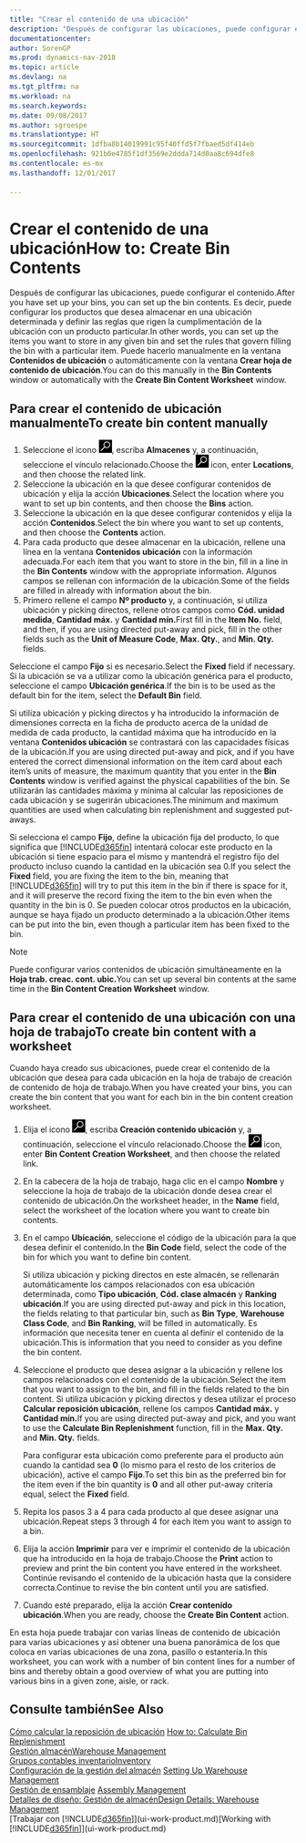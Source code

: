 ```yaml
---
title: "Crear el contenido de una ubicación"
description: "Después de configurar las ubicaciones, puede configurar el contenido. Es decir, puede configurar los productos que desea almacenar en una ubicación determinada y definir las reglas que rigen la cumplimentación de la ubicación con un producto particular."
documentationcenter: 
author: SorenGP
ms.prod: dynamics-nav-2018
ms.topic: article
ms.devlang: na
ms.tgt_pltfrm: na
ms.workload: na
ms.search.keywords: 
ms.date: 09/08/2017
ms.author: sgroespe
ms.translationtype: HT
ms.sourcegitcommit: 1dfba8b14019991c95f40ffd5f7fbaed5df414eb
ms.openlocfilehash: 921b0e4785f1df3569e2ddda714d0aa8c694dfe8
ms.contentlocale: es-mx
ms.lasthandoff: 12/01/2017

---
```

# <a name="how-to-create-bin-contents"></a><span data-ttu-id="a1bce-104">Crear el contenido de una ubicación</span><span class="sxs-lookup"><span data-stu-id="a1bce-104">How to: Create Bin Contents</span></span>
<span data-ttu-id="a1bce-105">Después de configurar las ubicaciones, puede configurar el contenido.</span><span class="sxs-lookup"><span data-stu-id="a1bce-105">After you have set up your bins, you can set up the bin contents.</span></span> <span data-ttu-id="a1bce-106">Es decir, puede configurar los productos que desea almacenar en una ubicación determinada y definir las reglas que rigen la cumplimentación de la ubicación con un producto particular.</span><span class="sxs-lookup"><span data-stu-id="a1bce-106">In other words, you can set up the items you want to store in any given bin and set the rules that govern filling the bin with a particular item.</span></span> <span data-ttu-id="a1bce-107">Puede hacerlo manualmente en la ventana **Contenidos de ubicación** o automáticamente con la ventana **Crear hoja de contenido de ubicación**.</span><span class="sxs-lookup"><span data-stu-id="a1bce-107">You can do this manually in the **Bin Contents** window or automatically with the **Create Bin Content Worksheet** window.</span></span>

## <a name="to-create-bin-content-manually"></a><span data-ttu-id="a1bce-108">Para crear el contenido de ubicación manualmente</span><span class="sxs-lookup"><span data-stu-id="a1bce-108">To create bin content manually</span></span>  
1.  <span data-ttu-id="a1bce-109">Seleccione el icono ![Buscar página o informe](media/ui-search/search_small.png "icono Buscar página o informe"), escriba **Almacenes** y, a continuación, seleccione el vínculo relacionado.</span><span class="sxs-lookup"><span data-stu-id="a1bce-109">Choose the ![Search for Page or Report](media/ui-search/search_small.png "Search for Page or Report icon") icon, enter **Locations**, and then choose the related link.</span></span>  
2.  <span data-ttu-id="a1bce-110">Seleccione la ubicación en la que desee configurar contenidos de ubicación y elija la acción **Ubicaciones**.</span><span class="sxs-lookup"><span data-stu-id="a1bce-110">Select the location where you want to set up bin contents,  and then choose the **Bins** action.</span></span>  
3.  <span data-ttu-id="a1bce-111">Seleccione la ubicación en la que desee configurar contenidos y elija la acción **Contenidos**.</span><span class="sxs-lookup"><span data-stu-id="a1bce-111">Select the bin where you want to set up contents, and then choose the **Contents** action.</span></span>  
4.  <span data-ttu-id="a1bce-112">Para cada producto que desee almacenar en la ubicación, rellene una línea en la ventana **Contenidos ubicación** con la información adecuada.</span><span class="sxs-lookup"><span data-stu-id="a1bce-112">For each item that you want to store in the bin, fill in a line in the **Bin Contents** window with the appropriate information.</span></span> <span data-ttu-id="a1bce-113">Algunos campos se rellenan con información de la ubicación.</span><span class="sxs-lookup"><span data-stu-id="a1bce-113">Some of the fields are filled in already with information about the bin.</span></span>  
5.  <span data-ttu-id="a1bce-114">Primero rellene el campo **Nº producto** y, a continuación, si utiliza ubicación y picking directos, rellene otros campos como **Cód. unidad medida**, **Cantidad máx.** y **Cantidad mín.**</span><span class="sxs-lookup"><span data-stu-id="a1bce-114">First fill in the **Item No.** field, and then, if you are using directed put-away and pick, fill in the other fields such as the **Unit of Measure Code**, **Max. Qty.**, and **Min. Qty.** fields.</span></span>  

<span data-ttu-id="a1bce-115">Seleccione el campo **Fijo** si es necesario.</span><span class="sxs-lookup"><span data-stu-id="a1bce-115">Select the **Fixed** field if necessary.</span></span> <span data-ttu-id="a1bce-116">Si la ubicación se va a utilizar como la ubicación genérica para el producto, seleccione el campo **Ubicación genérica**.</span><span class="sxs-lookup"><span data-stu-id="a1bce-116">If the bin is to be used as the default bin for the item, select the **Default Bin** field.</span></span>  

<span data-ttu-id="a1bce-117">Si utiliza ubicación y picking directos y ha introducido la información de dimensiones correcta en la ficha de producto acerca de la unidad de medida de cada producto, la cantidad máxima que ha introducido en la ventana **Contenidos ubicación** se contrastará con las capacidades físicas de la ubicación.</span><span class="sxs-lookup"><span data-stu-id="a1bce-117">If you are using directed put-away and pick, and if you have entered the correct dimensional information on the item card about each item’s units of measure, the maximum quantity that you enter in the **Bin Contents** window is verified against the physical capabilities of the bin.</span></span> <span data-ttu-id="a1bce-118">Se utilizarán las cantidades máxima y mínima al calcular las reposiciones de cada ubicación y se sugerirán ubicaciones.</span><span class="sxs-lookup"><span data-stu-id="a1bce-118">The minimum and maximum quantities are used when calculating bin replenishment and suggested put-aways.</span></span>  

<span data-ttu-id="a1bce-119">Si selecciona el campo **Fijo**, define la ubicación fija del producto, lo que significa que [!INCLUDE[d365fin](includes/d365fin_md.md)] intentará colocar este producto en la ubicación si tiene espacio para el mismo y mantendrá el registro fijo del producto incluso cuando la cantidad en la ubicación sea 0.</span><span class="sxs-lookup"><span data-stu-id="a1bce-119">If you select the **Fixed** field, you are fixing the item to the bin, meaning that [!INCLUDE[d365fin](includes/d365fin_md.md)] will try to put this item in the bin if there is space for it, and it will preserve the record fixing the item to the bin even when the quantity in the bin is 0.</span></span> <span data-ttu-id="a1bce-120">Se pueden colocar otros productos en la ubicación, aunque se haya fijado un producto determinado a la ubicación.</span><span class="sxs-lookup"><span data-stu-id="a1bce-120">Other items can be put into the bin, even though a particular item has been fixed to the bin.</span></span>  

> [!NOTE]  
>  <span data-ttu-id="a1bce-121">Puede configurar varios contenidos de ubicación simultáneamente en la **Hoja trab. creac. cont. ubic.**</span><span class="sxs-lookup"><span data-stu-id="a1bce-121">You can set up several bin contents at the same time in the **Bin Content Creation Worksheet** window.</span></span>  

## <a name="to-create-bin-content-with-a-worksheet"></a><span data-ttu-id="a1bce-122">Para crear el contenido de una ubicación con una hoja de trabajo</span><span class="sxs-lookup"><span data-stu-id="a1bce-122">To create bin content with a worksheet</span></span>  
<span data-ttu-id="a1bce-123">Cuando haya creado sus ubicaciones, puede crear el contenido de la ubicación que desea para cada ubicación en la hoja de trabajo de creación de contenido de hoja de trabajo.</span><span class="sxs-lookup"><span data-stu-id="a1bce-123">When you have created your bins, you can create the bin content that you want for each bin in the bin content creation worksheet.</span></span>

1.  <span data-ttu-id="a1bce-124">Elija el icono ![Buscar página o informe](media/ui-search/search_small.png "icono Buscar página o informe"), escriba **Creación contenido ubicación** y, a continuación, seleccione el vínculo relacionado.</span><span class="sxs-lookup"><span data-stu-id="a1bce-124">Choose the ![Search for Page or Report](media/ui-search/search_small.png "Search for Page or Report icon") icon, enter **Bin Content Creation Worksheet**, and then choose the related link.</span></span>  
2.  <span data-ttu-id="a1bce-125">En la cabecera de la hoja de trabajo, haga clic en el campo **Nombre** y seleccione la hoja de trabajo de la ubicación donde desea crear el contenido de ubicación.</span><span class="sxs-lookup"><span data-stu-id="a1bce-125">On the worksheet header, in the **Name** field, select the worksheet of the location where you want to create bin contents.</span></span>  
3.  <span data-ttu-id="a1bce-126">En el campo **Ubicación**, seleccione el código de la ubicación para la que desea definir el contenido.</span><span class="sxs-lookup"><span data-stu-id="a1bce-126">In the **Bin Code** field, select the code of the bin for which you want to define bin content.</span></span>   

    <span data-ttu-id="a1bce-127">Si utiliza ubicación y picking directos en este almacén, se rellenarán automáticamente los campos relacionados con esa ubicación determinada, como **Tipo ubicación**, **Cód. clase almacén** y **Ranking ubicación**.</span><span class="sxs-lookup"><span data-stu-id="a1bce-127">If you are using directed put-away and pick in this location, the fields relating to that particular bin, such as **Bin Type**, **Warehouse Class Code**, and **Bin Ranking**, will be filled in automatically.</span></span> <span data-ttu-id="a1bce-128">Es información que necesita tener en cuenta al definir el contenido de la ubicación.</span><span class="sxs-lookup"><span data-stu-id="a1bce-128">This is information that you need to consider as you define the bin content.</span></span>  
4.  <span data-ttu-id="a1bce-129">Seleccione el producto que desea asignar a la ubicación y rellene los campos relacionados con el contenido de la ubicación.</span><span class="sxs-lookup"><span data-stu-id="a1bce-129">Select the item that you want to assign to the bin, and fill in the fields related to the bin content.</span></span> <span data-ttu-id="a1bce-130">Si utiliza ubicación y picking directos y desea utilizar el proceso **Calcular reposición ubicación**, rellene los campos **Cantidad máx.** y **Cantidad mín.**</span><span class="sxs-lookup"><span data-stu-id="a1bce-130">If you are using directed put-away and pick, and you want to use the **Calculate Bin Replenishment** function, fill in the **Max. Qty.** and **Min. Qty.** fields.</span></span>  

    <span data-ttu-id="a1bce-131">Para configurar esta ubicación como preferente para el producto aún cuando la cantidad sea **0** (lo mismo para el resto de los criterios de ubicación), active el campo **Fijo**.</span><span class="sxs-lookup"><span data-stu-id="a1bce-131">To set this bin as the preferred bin for the item even if the bin quantity is **0** and all other put-away criteria equal, select the **Fixed** field.</span></span>  
5.  <span data-ttu-id="a1bce-132">Repita los pasos 3 a 4 para cada producto al que desee asignar una ubicación.</span><span class="sxs-lookup"><span data-stu-id="a1bce-132">Repeat steps 3 through 4 for each item you want to assign to a bin.</span></span>  
6.  <span data-ttu-id="a1bce-133">Elija la acción **Imprimir** para ver e imprimir el contenido de la ubicación que ha introducido en la hoja de trabajo.</span><span class="sxs-lookup"><span data-stu-id="a1bce-133">Choose the **Print** action to preview and print the bin content you have entered in the worksheet.</span></span> <span data-ttu-id="a1bce-134">Continúe revisando el contenido de la ubicación hasta que la considere correcta.</span><span class="sxs-lookup"><span data-stu-id="a1bce-134">Continue to revise the bin content until you are satisfied.</span></span>  
7.  <span data-ttu-id="a1bce-135">Cuando esté preparado, elija la acción **Crear contenido ubicación**.</span><span class="sxs-lookup"><span data-stu-id="a1bce-135">When you are ready, choose the **Create Bin Content** action.</span></span>  

<span data-ttu-id="a1bce-136">En esta hoja puede trabajar con varias líneas de contenido de ubicación para varias ubicaciones y así obtener una buena panorámica de los que coloca en varias ubicaciones de una zona, pasillo o estantería.</span><span class="sxs-lookup"><span data-stu-id="a1bce-136">In this worksheet, you can work with a number of bin content lines for a number of bins and thereby obtain a good overview of what you are putting into various bins in a given zone, aisle, or rack.</span></span>  

## <a name="see-also"></a><span data-ttu-id="a1bce-137">Consulte también</span><span class="sxs-lookup"><span data-stu-id="a1bce-137">See Also</span></span>
<span data-ttu-id="a1bce-138">[Cómo calcular la reposición de ubicación](warehouse-how-to-calculate-bin-replenishment.md)  </span><span class="sxs-lookup"><span data-stu-id="a1bce-138">[How to: Calculate Bin Replenishment](warehouse-how-to-calculate-bin-replenishment.md)  </span></span>  
[<span data-ttu-id="a1bce-139">Gestión almacén</span><span class="sxs-lookup"><span data-stu-id="a1bce-139">Warehouse Management</span></span>](warehouse-manage-warehouse.md)  
[<span data-ttu-id="a1bce-140">Grupos contables inventario</span><span class="sxs-lookup"><span data-stu-id="a1bce-140">Inventory</span></span>](inventory-manage-inventory.md)  
<span data-ttu-id="a1bce-141">[Configuración de la gestión del almacén](warehouse-setup-warehouse.md)   </span><span class="sxs-lookup"><span data-stu-id="a1bce-141">[Setting Up Warehouse Management](warehouse-setup-warehouse.md)   </span></span>  
<span data-ttu-id="a1bce-142">[Gestión de ensamblaje](assembly-assemble-items.md)  </span><span class="sxs-lookup"><span data-stu-id="a1bce-142">[Assembly Management](assembly-assemble-items.md)  </span></span>  
[<span data-ttu-id="a1bce-143">Detalles de diseño: Gestión de almacén</span><span class="sxs-lookup"><span data-stu-id="a1bce-143">Design Details: Warehouse Management</span></span>](design-details-warehouse-management.md)  
<span data-ttu-id="a1bce-144">[Trabajar con [!INCLUDE[d365fin](includes/d365fin_md.md)]](ui-work-product.md)</span><span class="sxs-lookup"><span data-stu-id="a1bce-144">[Working with [!INCLUDE[d365fin](includes/d365fin_md.md)]](ui-work-product.md)</span></span>

